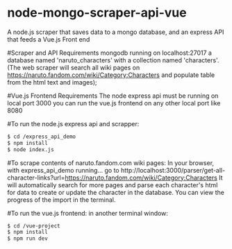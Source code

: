 # node-mongo-scraper-api-vue
A node.js scraper that saves data to a mongo database, and an express API that feeds a Vue.js Front end

#Scraper and API Requirements
mongodb running on localhost:27017
a database named 'naruto_characters' with a collection named 'characters'. (The web scraper will search all wiki pages on https://naruto.fandom.com/wiki/Category:Characters and populate table from the html text and images);

#Vue.js Frontend Requirements
The node express api must be running on local port 3000
you can run the vue.js frontend on any other local port like 8080

#To run the node.js express api and scrapper:
```sh
$ cd /express_api_demo
$ npm install
$ node index.js
```

#To scrape contents of naruto.fandom.com wiki pages:
In your browser, with express_api_demo running... go to
http://localhost:3000/parser/get-all-character-links?url=https://naruto.fandom.com/wiki/Category:Characters
It will automatically search for more pages and parse each character's html for data to create or update the character in the database. You can view the progress of the import in the terminal.

#To run the vue.js frontend:
in another terminal window:
```sh
$ cd /vue-project
$ npm install
$ npm run dev
```
